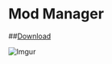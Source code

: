 # Mod Manager

##[Download](https://coltonon.cc/cmods)

![Imgur](https://i.imgur.com/XIC9HDK.png)


